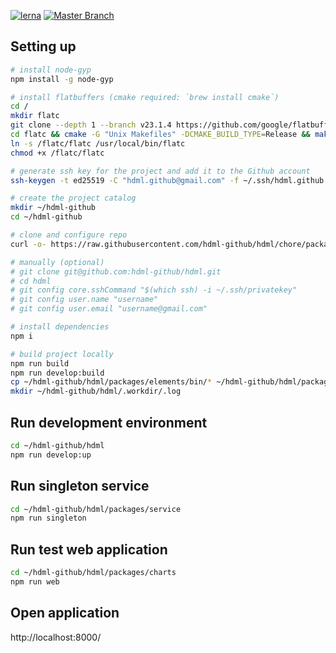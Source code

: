 [![lerna](https://img.shields.io/badge/maintained%20with-lerna-cc00ff.svg)](https://lerna.js.org/)
[![Master Branch](https://github.com/hdml-github/hdml/actions/workflows/master.yml/badge.svg)](https://github.com/hdml-github/hdml/actions/workflows/master.yml)

## Setting up

```bash
# install node-gyp
npm install -g node-gyp

# install flatbuffers (cmake required: `brew install cmake`)
cd /
mkdir flatc
git clone --depth 1 --branch v23.1.4 https://github.com/google/flatbuffers.git flatc
cd flatc && cmake -G "Unix Makefiles" -DCMAKE_BUILD_TYPE=Release && make
ln -s /flatc/flatc /usr/local/bin/flatc
chmod +x /flatc/flatc

# generate ssh key for the project and add it to the Github account
ssh-keygen -t ed25519 -C "hdml.github@gmail.com" -f ~/.ssh/hdml.github -N ""

# create the project catalog
mkdir ~/hdml-github
cd ~/hdml-github

# clone and configure repo
curl -o- https://raw.githubusercontent.com/hdml-github/hdml/chore/packages/git.init.sh | bash

# manually (optional)
# git clone git@github.com:hdml-github/hdml.git
# cd hdml
# git config core.sshCommand "$(which ssh) -i ~/.ssh/privatekey"
# git config user.name "username"
# git config user.email "username@gmail.com"

# install dependencies
npm i

# build project locally
npm run build
npm run develop:build
cp ~/hdml-github/hdml/packages/elements/bin/* ~/hdml-github/hdml/packages/charts/bin
mkdir ~/hdml-github/hdml/.workdir/.log
```

## Run development environment

```bash
cd ~/hdml-github/hdml
npm run develop:up
```

## Run singleton service

```bash
cd ~/hdml-github/hdml/packages/service
npm run singleton
```

## Run test web application

```bash
cd ~/hdml-github/hdml/packages/charts
npm run web
```

## Open application

http://localhost:8000/